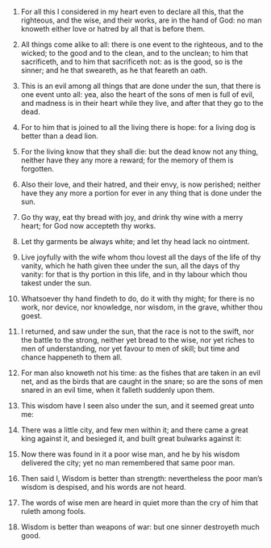 1. For all this I considered in my heart even to declare all this,
that the righteous, and the wise, and their works, are in the hand of
God: no man knoweth either love or hatred by all that is before them.

2. All things come alike to all: there is one event to the righteous,
and to the wicked; to the good and to the clean, and to the unclean;
to him that sacrificeth, and to him that sacrificeth not: as is the
good, so is the sinner; and he that sweareth, as he that feareth an
oath.

3. This is an evil among all things that are done under the sun, that
there is one event unto all: yea, also the heart of the sons of men is
full of evil, and madness is in their heart while they live, and after
that they go to the dead.

4. For to him that is joined to all the living there is hope: for a
living dog is better than a dead lion.

5. For the living know that they shall die: but the dead know not any
thing, neither have they any more a reward; for the memory of them is
forgotten.

6. Also their love, and their hatred, and their envy, is now
perished; neither have they any more a portion for ever in any thing
that is done under the sun.

7. Go thy way, eat thy bread with joy, and drink thy wine with a
merry heart; for God now accepteth thy works.

8. Let thy garments be always white; and let thy head lack no
ointment.

9. Live joyfully with the wife whom thou lovest all the days of the
life of thy vanity, which he hath given thee under the sun, all the
days of thy vanity: for that is thy portion in this life, and in thy
labour which thou takest under the sun.

10. Whatsoever thy hand findeth to do, do it with thy might; for
there is no work, nor device, nor knowledge, nor wisdom, in the grave,
whither thou goest.

11. I returned, and saw under the sun, that the race is not to the
swift, nor the battle to the strong, neither yet bread to the wise,
nor yet riches to men of understanding, nor yet favour to men of
skill; but time and chance happeneth to them all.

12. For man also knoweth not his time: as the fishes that are taken
in an evil net, and as the birds that are caught in the snare; so are
the sons of men snared in an evil time, when it falleth suddenly upon
them.

13. This wisdom have I seen also under the sun, and it seemed great
unto me:

14. There was a little city, and few men within it; and
there came a great king against it, and besieged it, and built great
bulwarks against it:

15. Now there was found in it a poor wise man,
and he by his wisdom delivered the city; yet no man remembered that
same poor man.

16. Then said I, Wisdom is better than strength: nevertheless the
poor man’s wisdom is despised, and his words are not heard.

17. The words of wise men are heard in quiet more than the cry of him
that ruleth among fools.

18. Wisdom is better than weapons of war: but one sinner destroyeth
much good.
